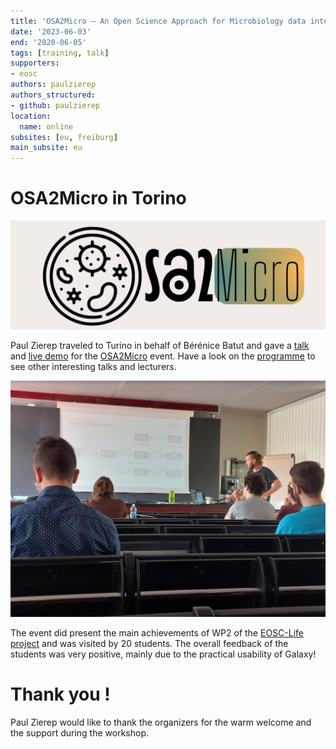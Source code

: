 ```yaml
---
title: 'OSA2Micro – An Open Science Approach for Microbiology data integration'
date: '2023-06-03'
end: '2020-06-05'
tags: [training, talk]
supporters:
- eosc
authors: paulzierep
authors_structured:
- github: paulzierep
location:
  name: online
subsites: [eu, freiburg]
main_subsite: eu
---
```


# OSA2Micro in Torino

![OSA2Micro](images/OSA2Micro.png)

Paul Zierep traveled to Turino in behalf of Bérénice Batut and gave a [talk](https://docs.google.com/presentation/d/1ft5FGuDsqpkriyRdDfKAVGH0GI9FMkuQDvIYou8-PyY/edit?usp=sharing) and [live demo](https://training.galaxyproject.org/training-material/topics/metagenomics/tutorials/pathogen-detection-from-nanopore-foodborne-data/tutorial.html) for the [OSA2Micro](https://qbio.di.unito.it/cool_timeline/osa2micro/) event. Have a look on the [programme](https://qbio.di.unito.it/wp-content/uploads/2023/04/OSA2Micro_programme_2023-06-30.pdf) to see other interesting talks and lecturers.

![OSA2Micro](images/Paul_Talk.png)

The event did present the main achievements of WP2 of the [EOSC-Life project](https://www.eosc-life.eu/) and was visited by 20 students.
The overall feedback of the students was very positive, mainly due to the practical usability of Galaxy! 

# Thank you !

Paul Zierep would like to thank the organizers for the warm welcome and the support during the workshop.

